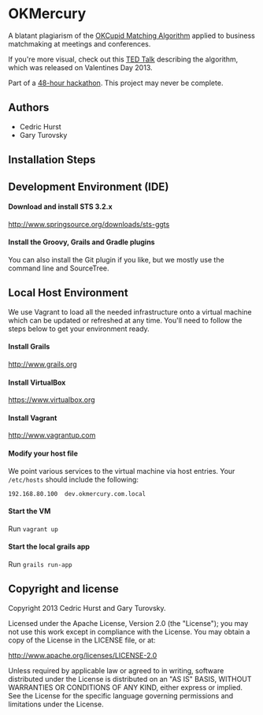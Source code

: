 # OKMercury

A blatant plagiarism of the [OKCupid Matching Algorithm](http://www.okcupid.com/help/match-percentages) applied to 
business matchmaking at meetings and conferences.

If you're more visual, check out this [TED Talk](http://ed.ted.com/lessons/inside-okcupid-the-math-of-online-dating-christian-rudder) describing the algorithm, which was released on
Valentines Day 2013.

Part of a [48-hour hackathon](http://mpitechcon.com/hackathon/).  This project may never be complete.

## Authors

* Cedric Hurst
* Gary Turovsky


## Installation Steps

## Development Environment (IDE)

#### Download and install STS 3.2.x

http://www.springsource.org/downloads/sts-ggts

#### Install the Groovy, Grails and Gradle plugins

You can also install the Git plugin if you like, but we mostly use the command line and SourceTree.

## Local Host Environment

We use Vagrant to load all the needed infrastructure onto a virtual machine which can be updated or refreshed at any
time.  You'll need to follow the steps below to get your environment ready.

#### Install Grails

http://www.grails.org

#### Install VirtualBox

https://www.virtualbox.org

#### Install Vagrant

http://www.vagrantup.com

#### Modify your host file

We point various services to the virtual machine via host entries.  Your `/etc/hosts` should include the following:

```
192.168.80.100  dev.okmercury.com.local
```

#### Start the VM

Run `vagrant up`


#### Start the local grails app

Run `grails run-app`


## Copyright and license

Copyright 2013 Cedric Hurst and Gary Turovsky.

Licensed under the Apache License, Version 2.0 (the "License"); you may not use this work except in compliance with the License. You may obtain a copy of the License in the LICENSE file, or at:

http://www.apache.org/licenses/LICENSE-2.0

Unless required by applicable law or agreed to in writing, software distributed under the License is distributed on an "AS IS" BASIS, WITHOUT WARRANTIES OR CONDITIONS OF ANY KIND, either express or implied. See the License for the specific language governing permissions and limitations under the License.
